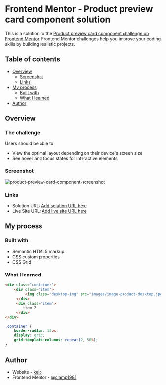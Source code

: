 # Frontend Mentor - Product preview card component solution

This is a solution to the [Product preview card component challenge on Frontend Mentor](https://www.frontendmentor.io/challenges/product-preview-card-component-GO7UmttRfa). Frontend Mentor challenges help you improve your coding skills by building realistic projects. 

## Table of contents

- [Overview](#overview)
  - [Screenshot](#screenshot)
  - [Links](#links)
- [My process](#my-process)
  - [Built with](#built-with)
  - [What I learned](#what-i-learned)
- [Author](#author)



## Overview

### The challenge

Users should be able to:

- View the optimal layout depending on their device's screen size
- See hover and focus states for interactive elements

### Screenshot

![product-preview-card-component-screenshot](https://user-images.githubusercontent.com/14327580/216860698-bd9c5fa7-71b2-4f83-bee9-16c3d32ae6b1.jpg)


### Links

- Solution URL: [Add solution URL here](https://your-solution-url.com)
- Live Site URL: [Add live site URL here](https://your-live-site-url.com)

## My process

### Built with

- Semantic HTML5 markup
- CSS custom properties
- CSS Grid



### What I learned



```html
<div class="container">            
    <div class="item">
         <img class="desktop-img" src="images/image-product-desktop.jpg">
     </div>
     <div class="item">
        item 2
     </div>
</div>
```
```css
.container { 
    border-radius: 15px;   
    display: grid;
    grid-template-columns: repeat(2, 50%);   
}
```


## Author

- Website - [kelo](https://www.notion.so/clamp1981/Kelo-s-HOME-2a0c15edfed549df98b0853e6632ab74)
- Frontend Mentor - [@clamp1981](https://www.frontendmentor.io/profile/clamp1981)


